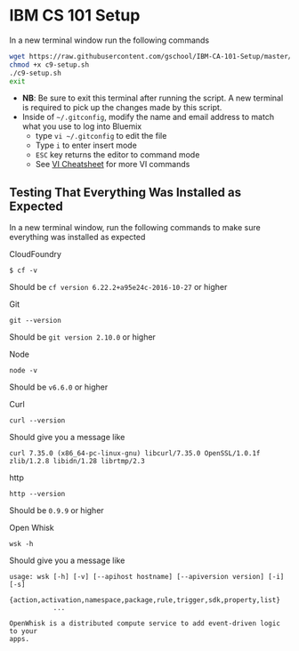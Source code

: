 # IBM CS 101 Setup

In a new terminal window run the following commands 

```sh
wget https://raw.githubusercontent.com/gschool/IBM-CA-101-Setup/master/c9-setup.sh
chmod +x c9-setup.sh
./c9-setup.sh
exit
```
- **NB**: Be sure to exit this terminal after running the script. A new terminal is required to pick up the changes made by this script.
- Inside of `~/.gitconfig`, modify the name and email address to match what you use to log into Bluemix
	- type `vi ~/.gitconfig` to edit the file
	- Type `i` to enter insert mode 
	- `ESC` key returns the editor to command mode 
	- See [VI Cheatsheet](http://www.lagmonster.org/docs/vi.html) for more VI commands

## Testing That Everything Was Installed as Expected

In a new terminal window, run the following commands to make sure everything was installed as expected

CloudFoundry
```
$ cf -v
```

Should be `cf version 6.22.2+a95e24c-2016-10-27` or higher

Git
```
git --version
```

Should be `git version 2.10.0` or higher

Node
```
node -v
```

Should be `v6.6.0` or higher

Curl
```
curl --version
```

Should give you a message like

```
curl 7.35.0 (x86_64-pc-linux-gnu) libcurl/7.35.0 OpenSSL/1.0.1f zlib/1.2.8 libidn/1.28 librtmp/2.3
```

http
```
http --version
```

Should be `0.9.9` or higher

Open Whisk
```
wsk -h
```

Should give you a message like

```
usage: wsk [-h] [-v] [--apihost hostname] [--apiversion version] [-i] [-s]
           {action,activation,namespace,package,rule,trigger,sdk,property,list}
           ...

OpenWhisk is a distributed compute service to add event-driven logic to your
apps.
```





